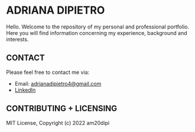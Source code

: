# ADRIANA DIPIETRO

Hello. Welcome to the repository of my personal and professional portfolio. Here you will find information concerning my experience, background and interests.

## CONTACT

Please feel free to contact me via:

* Email: adrianadipietro4@gmail.com
* [LinkedIn](http://linkedin.com/adriana-dipietro)

## CONTRIBUTING + LICENSING

MIT License, Copyright (c) 2022 am20dipi
